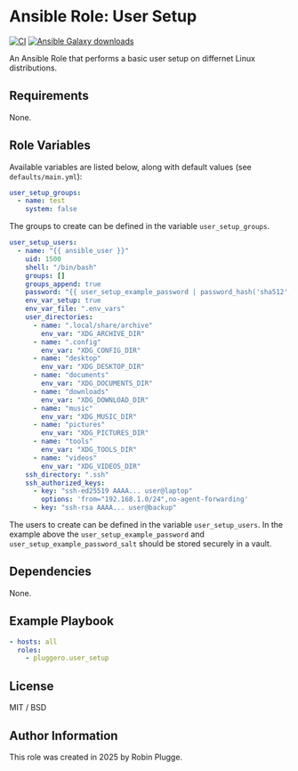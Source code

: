 # Ansible Role: User Setup

[![CI](https://github.com/pluggero/ansible-role-user-setup/actions/workflows/ci.yml/badge.svg)](https://github.com/pluggero/ansible-role-user-setup/actions/workflows/ci.yml) [![Ansible Galaxy downloads](https://img.shields.io/ansible/role/d/pluggero/user_setup?label=Galaxy%20downloads&logo=ansible&color=%23096598)](https://galaxy.ansible.com/ui/standalone/roles/pluggero/user_setup)

An Ansible Role that performs a basic user setup on differnet Linux distributions.

## Requirements

None.

## Role Variables

Available variables are listed below, along with default values (see `defaults/main.yml`):

```yaml
user_setup_groups:
  - name: test
    system: false
```

The groups to create can be defined in the variable `user_setup_groups`.

```yaml
user_setup_users:
  - name: "{{ ansible_user }}"
    uid: 1500
    shell: "/bin/bash"
    groups: []
    groups_append: true
    password: "{{ user_setup_example_password | password_hash('sha512', user_setup_example_password_salt) }}"
    env_var_setup: true
    env_var_file: ".env_vars"
    user_directories:
      - name: ".local/share/archive"
        env_var: "XDG_ARCHIVE_DIR"
      - name: ".config"
        env_var: "XDG_CONFIG_DIR"
      - name: "desktop"
        env_var: "XDG_DESKTOP_DIR"
      - name: "documents"
        env_var: "XDG_DOCUMENTS_DIR"
      - name: "downloads"
        env_var: "XDG_DOWNLOAD_DIR"
      - name: "music"
        env_var: "XDG_MUSIC_DIR"
      - name: "pictures"
        env_var: "XDG_PICTURES_DIR"
      - name: "tools"
        env_var: "XDG_TOOLS_DIR"
      - name: "videos"
        env_var: "XDG_VIDEOS_DIR"
    ssh_directory: ".ssh"
    ssh_authorized_keys:
      - key: "ssh-ed25519 AAAA... user@laptop"
        options: 'from="192.168.1.0/24",no-agent-forwarding'
      - key: "ssh-rsa AAAA... user@backup"
```

The users to create can be defined in the variable `user_setup_users`.
In the example above the `user_setup_example_password` and `user_setup_example_password_salt` should be stored securely in a vault.

## Dependencies

None.

## Example Playbook

```yaml
- hosts: all
  roles:
    - pluggero.user_setup
```

## License

MIT / BSD

## Author Information

This role was created in 2025 by Robin Plugge.
